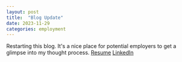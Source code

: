 ```yaml
---
layout: post
title:  "Blog Update"
date: 2023-11-29
categories: employment
---
```

Restarting this blog. It's a nice place for potential employers to get a glimpse into my thought process.
[Resume](https://storage.googleapis.com/8cbcad3a-a675-4c64-8ae9-4f5ba9324463/morgan_baron_resume_g.pdf)
[LinkedIn](https://www.linkedin.com/in/morgan-baron-465716/)
